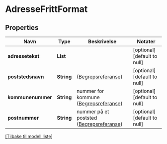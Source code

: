 # AdresseFrittFormat

## Properties

| Navn              | Type       | Beskrivelse                                                                                                          | Notater                      |
|-------------------|------------|----------------------------------------------------------------------------------------------------------------------|------------------------------|
| **adressetekst**  | **List**   |                                                                                                                      | [optional] [default to null] |
| **poststedsnavn** | **String** | ([Begrepsreferanse](https://data.skatteetaten.no/begreper/20b2e123-9fe1-11e5-a9f8-e4115b280940))                     | [optional] [default to null] |
| **kommunenummer** | **String** | nummer for kommune ([Begrepsreferanse](https://data.skatteetaten.no/begrep/20b2e0f3-9fe1-11e5-a9f8-e4115b280940))    | [optional] [default to null] |
| **postnummer**    | **String** | nummer på et poststed ([Begrepsreferanse](https://data.skatteetaten.no/begrep/20b2e121-9fe1-11e5-a9f8-e4115b280940)) | [optional] [default to null] |

[[Tilbake til modell liste]](../index.md)


